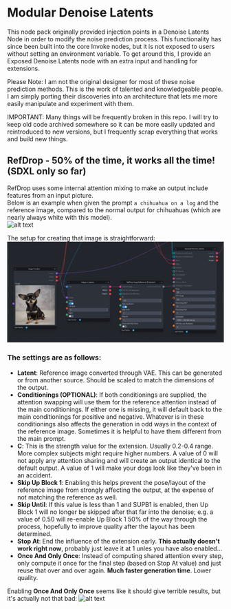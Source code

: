 # Modular Denoise Latents
This node pack originally provided injection points in a Denoise Latents Node in order to modify the noise prediction process. This functionality has since been built into the core Invoke nodes, but it is not exposed to users without setting an environment variable. To get around this, I provide an Exposed Denoise Latents node with an extra input and handling for extensions.

Please Note: I am not the original designer for most of these noise prediction methods. This is the work of talented and knowledgeable people. I am simply porting their discoveries into an architecture that lets me more easily manipulate and experiment with them.  

IMPORTANT: Many things will be frequently broken in this repo. I will try to keep old code archived somewhere so it can be more easily updated and reintroduced to new versions, but I frequently scrap everything that works and build new things.  

## RefDrop - 50% of the time, it works all the time!  (SDXL only so far)
RefDrop uses some internal attention mixing to make an output include features from an input picture.  
Below is an example when given the prompt `a chihuahua on a log` and the reference image, compared to the normal output for chihuahuas (which are nearly always white with this model).  
![alt text](img/refDrop_chihuahua.png)

The setup for creating that image is straightforward:  
![alt text](img/refDrop_chihuahua_workflow.png)

### The settings are as follows:  
- **Latent**: Reference image converted through VAE. This can be generated or from another source. Should be scaled to match the dimensions of the output.
- **Conditionings (OPTIONAL)**: If both conditionings are supplied, the attention swapping will use them for the reference attention instead of the main conditionings. If either one is missing, it will default back to the main conditionings for positive and negative. Whatever is in these conditionings also affects the generation in odd ways in the context of the reference image. Sometimes it is helpful to have them different from the main prompt. 
- **C**: This is the strength value for the extension. Usually 0.2-0.4 range. More complex subjects might require higher numbers. A value of 0 will not apply any attention sharing and will create an output identical to the default output. A value of 1 will make your dogs look like they've been in an accident.
- **Skip Up Block 1**: Enabling this helps prevent the pose/layout of the reference image from strongly affecting the output, at the expense of not matching the reference as well.
- **Skip Until**: If this value is less than 1 and SUPB1 is enabled, then Up Block 1 will no longer be skipped after that far into the denoise; e.g. a value of 0.50 will re-enable Up Block 1 50% of the way through the process, hopefully to improve quality after the layout has been determined.
- **Stop At**: End the influence of the extension early. **This actually doesn't work right now**, probably just leave it at 1 unles you have also enabled...
- **Once And Only Once**: Instead of computing shared attention every step, only compute it once for the final step (based on Stop At value) and just reuse that over and over again. **Much faster generation time**. Lower quality.  

Enabling **Once And Only Once** seems like it should give terrible results, but it's actually not that bad:
![alt text](img/refDrop_chihuahua_OAOO.png)